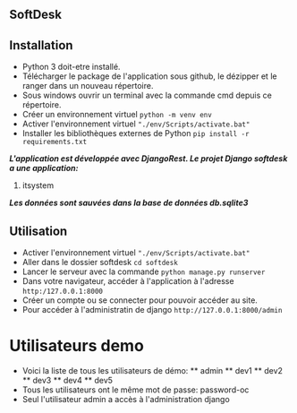 ## SoftDesk

## Installation
* Python 3 doit-etre installé.
* Télécharger le package de l'application sous github, le dézipper et le ranger dans un nouveau répertoire.
* Sous windows ouvrir un terminal avec la commande cmd depuis ce répertoire.
* Créer un environnement virtuel `python -m venv env`
* Activer l'environnement virtuel `"./env/Scripts/activate.bat"`
* Installer les bibliothèques externes de Python `pip install -r requirements.txt`

_**L'application est développée avec DjangoRest. Le projet Django softdesk a une application:**_
1. itsystem

_**Les données sont sauvées dans la base de données db.sqlite3**_

## Utilisation
* Activer l'environnement virtuel `"./env/Scripts/activate.bat"`
* Aller dans le dossier softdesk `cd softdesk`
* Lancer le serveur avec la commande `python manage.py runserver`
* Dans votre navigateur, accéder à l'application à l'adresse `http:/127.0.0.1:8000`
* Créer un compte ou se connecter pour pouvoir accéder au site.
* Pour accéder à l'administratin de django `http://127.0.0.1:8000/admin`

# Utilisateurs demo
* Voici la liste de tous les utilisateurs de démo:
** admin
** dev1
** dev2
** dev3
** dev4
** dev5
* Tous les utilisateurs ont le même mot de passe: password-oc
* Seul l'utilisateur admin a accès à l'administration django

